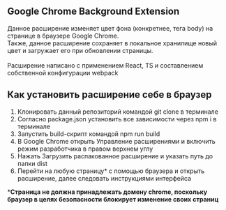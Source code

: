## Google Chrome Background Extension
Данное расширение изменяет цвет фона (конкретнее, тега body) на странице в браузере Google Chrome. \
Также, данное расширение сохраняет в локальное хранилище новый цвет и загружает его при обновлении страницы. \
\
Расширение написано с применением React, TS и составлением собственной конфигурации webpack 
## Как установить расширение себе в браузер
1. Клонировать данный репозиторий командой git clone в терминале
2. Согласно package.json установить все зависимости через npm i в терминале
3. Запустить build-скрипт командой npm run build
4. В Google Chrome открыть Управление расширениями и включить режим разработчика в правом верхнем углу
5. Нажать Загрузить распакованное расширение и указать путь до папки dist
6. Перейти на любую страницу* с помощью браузера и открыть расширение, далее следовать инструкциями интерфейса


***Страница не должна принадлежать домену chrome, поскольку браузер в целях безопасности блокирует изменение своих страниц**